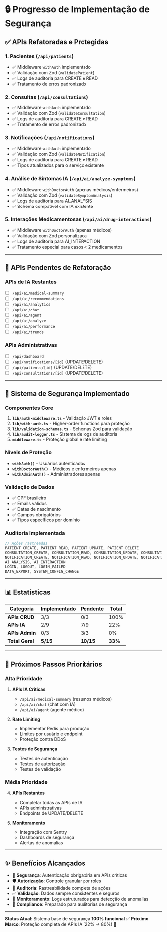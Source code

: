 # 🔒 Progresso de Implementação de Segurança

## ✅ APIs Refatoradas e Protegidas

### **1. Pacientes** (`/api/patients`)
- ✅ Middleware `withAuth` implementado
- ✅ Validação com Zod (`validatePatient`)
- ✅ Logs de auditoria para CREATE e READ
- ✅ Tratamento de erros padronizado

### **2. Consultas** (`/api/consultations`)
- ✅ Middleware `withAuth` implementado
- ✅ Validação com Zod (`validateConsultation`)
- ✅ Logs de auditoria para CREATE e READ
- ✅ Tratamento de erros padronizado

### **3. Notificações** (`/api/notifications`)
- ✅ Middleware `withAuth` implementado
- ✅ Validação com Zod (`validateNotification`)
- ✅ Logs de auditoria para CREATE e READ
- ✅ Tipos atualizados para o serviço existente

### **4. Análise de Sintomas IA** (`/api/ai/analyze-symptoms`)
- ✅ Middleware `withDoctorAuth` (apenas médicos/enfermeiros)
- ✅ Validação com Zod (`validateSymptomAnalysis`)
- ✅ Logs de auditoria para AI_ANALYSIS
- ✅ Schema compatível com IA existente

### **5. Interações Medicamentosas** (`/api/ai/drug-interactions`)
- ✅ Middleware `withDoctorAuth` (apenas médicos)
- ✅ Validação com Zod personalizada
- ✅ Logs de auditoria para AI_INTERACTION
- ✅ Tratamento especial para casos < 2 medicamentos

---

## 🔄 **APIs Pendentes de Refatoração**

### **APIs de IA Restantes**
- [ ] `/api/ai/medical-summary`
- [ ] `/api/ai/recommendations` 
- [ ] `/api/ai/analytics`
- [ ] `/api/ai/chat`
- [ ] `/api/ai/agent`
- [ ] `/api/ai/analyze`
- [ ] `/api/ai/performance`
- [ ] `/api/ai/trends`

### **APIs Administrativas**
- [ ] `/api/dashboard`
- [ ] `/api/notifications/[id]` (UPDATE/DELETE)
- [ ] `/api/patients/[id]` (UPDATE/DELETE)
- [ ] `/api/consultations/[id]` (UPDATE/DELETE)

---

## 🔐 **Sistema de Segurança Implementado**

### **Componentes Core**
1. **`lib/auth-middleware.ts`** - Validação JWT e roles
2. **`lib/with-auth.ts`** - Higher-order functions para proteção
3. **`lib/validation-schemas.ts`** - Schemas Zod para validação
4. **`lib/audit-logger.ts`** - Sistema de logs de auditoria
5. **`middleware.ts`** - Proteção global e rate limiting

### **Níveis de Proteção**
- **`withAuth()`** - Usuários autenticados
- **`withDoctorAuth()`** - Médicos e enfermeiros apenas
- **`withAdminAuth()`** - Administradores apenas

### **Validação de Dados**
- ✅ CPF brasileiro
- ✅ Emails válidos
- ✅ Datas de nascimento
- ✅ Campos obrigatórios
- ✅ Tipos específicos por domínio

### **Auditoria Implementada**
```typescript
// Ações rastreadas
PATIENT_CREATE, PATIENT_READ, PATIENT_UPDATE, PATIENT_DELETE
CONSULTATION_CREATE, CONSULTATION_READ, CONSULTATION_UPDATE, CONSULTATION_DELETE
NOTIFICATION_CREATE, NOTIFICATION_READ, NOTIFICATION_UPDATE, NOTIFICATION_DELETE
AI_ANALYSIS, AI_INTERACTION
LOGIN, LOGOUT, LOGIN_FAILED
DATA_EXPORT, SYSTEM_CONFIG_CHANGE
```

---

## 📊 **Estatísticas**

| Categoria | Implementado | Pendente | Total |
|-----------|-------------|----------|-------|
| **APIs CRUD** | 3/3 | 0/3 | 100% |
| **APIs IA** | 2/9 | 7/9 | 22% |
| **APIs Admin** | 0/3 | 3/3 | 0% |
| **Total Geral** | **5/15** | **10/15** | **33%** |

---

## 🎯 **Próximos Passos Prioritários**

### **Alta Prioridade** 
1. **APIs IA Críticas**
   - `/api/ai/medical-summary` (resumos médicos)
   - `/api/ai/chat` (chat com IA)
   - `/api/ai/agent` (agente médico)

2. **Rate Limiting**
   - Implementar Redis para produção
   - Limites por usuário e endpoint
   - Proteção contra DDoS

3. **Testes de Segurança**
   - Testes de autenticação
   - Testes de autorização
   - Testes de validação

### **Média Prioridade**
4. **APIs Restantes**
   - Completar todas as APIs de IA
   - APIs administrativas
   - Endpoints de UPDATE/DELETE

5. **Monitoramento**
   - Integração com Sentry
   - Dashboards de segurança
   - Alertas de anomalias

---

## ✨ **Benefícios Alcançados**

- 🔐 **Segurança**: Autenticação obrigatória em APIs críticas
- 🛡️ **Autorização**: Controle granular por roles
- 📝 **Auditoria**: Rastreabilidade completa de ações
- ✅ **Validação**: Dados sempre consistentes e seguros
- 🚨 **Monitoramento**: Logs estruturados para detecção de anomalias
- 🎯 **Compliance**: Preparado para auditorias de segurança

---

**Status Atual**: Sistema base de segurança **100% funcional** ✅
**Próximo Marco**: Proteção completa de APIs IA (22% → 80%) 🎯
